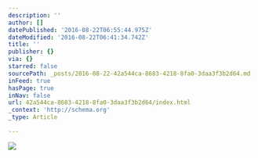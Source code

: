 ```yaml
---
description: ''
author: []
datePublished: '2016-08-22T06:55:44.975Z'
dateModified: '2016-08-22T06:41:34.742Z'
title: ''
publisher: {}
via: {}
starred: false
sourcePath: _posts/2016-08-22-42a544ca-8683-4218-8fa0-3daa3f3b2d64.md
inFeed: true
hasPage: true
inNav: false
url: 42a544ca-8683-4218-8fa0-3daa3f3b2d64/index.html
_context: 'http://schema.org'
_type: Article

---
```

![](https://the-grid-user-content.s3-us-west-2.amazonaws.com/7e9347fd-51ea-4d28-93be-6b363b6b6d60.jpg)